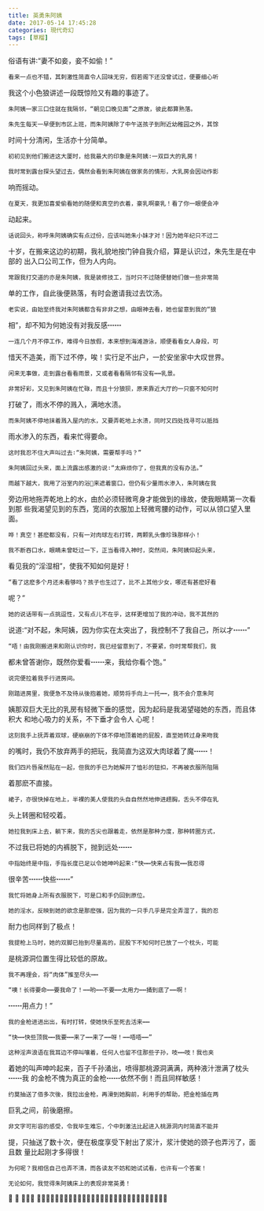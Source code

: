 ```yaml
---
title: 英勇朱阿姨
date: 2017-05-14 17:45:28
categories: 現代奇幻
tags: [草榴]
---
```

俗语有讲∶“妻不如妾，妾不如偷！”

    看来一点也不错，其刺激性简直令人回味无穷，假若阁下还没曾试过，便要细心听
我这个小色狼讲述一段既惊险又有趣的事迹了。

    朱阿姨一家三口住就在我隔邻，“朝见口晚见面”之原故，彼此都算熟落。

    朱先生每天一早便到市区上班，而朱阿姨除了中午送孩子到附近幼稚园之外，其馀
时间十分清闲，生活亦十分简单。

    初初见到他们搬进这大厦时，给我最大的印象是朱阿姨∶一双巨大的乳房！

    我时常到露台探头望过去，偶然会看到朱阿姨在做家务的情形，大乳房会因动作影
响而摇动。

    在夏天，我更加喜爱偷看她的随便和真空的衣着，豪乳啊豪乳！看了你一眼便会冲
动起来。

    话说回头，称呼朱阿姨确实有点过份，应该叫她朱小妹才对！因为她年纪只不过二
十岁，在搬来这边的初期，我礼貌地按门钟自我介绍，算是认识过，朱先生是在中部的
出入口公司工作，但为人内向。

    常跟我打交道的亦是朱阿姨，我是装修技工，当时只不过随便替她们做一些非常简
单的工作，自此後便熟落，有时会邀请我过去饮汤。

    老实说，由始至终我对朱阿姨都含有非非之想，由眼神去看，她也留意到我的“狼
相”，却不知为何她没有对我反感┅┅

    一连几个月不停工作，难得今日放假，本来想到海滩游泳，顺便看看女人身段，可
惜天不造美，雨下过不停，唉！实行足不出户，一於安坐家中大叹世界。

    闲来无事做，走到露台看看雨景，又或者看看隔邻有没有┅┅乳景。

    非常好彩，又见到朱阿姨在忙碌，而且十分狼狈，原来靠近大厅的一只窗不知何时
打破了，雨水不停的溅入，满地水渍。

    而朱阿姨不停地抹着溅入屋内的水，又要弄乾地上水渍，同时又四处找寻可以抵挡
雨水渗入的东西，看来忙得要命。

    这时我忍不住大声叫过去∶“朱阿姨，需要帮手吗？”

    朱阿姨回过头来，面上流露出感激的说∶“太麻烦你了，但我真的没有办法。”

    雨越下越大，我用了浴室内的浴来遮着窗口，但仍有少量雨水渗入，朱阿姨在我
旁边用地拖弄乾地上的水，由於必须轻微弯身才能做到的缘故，使我眼睛第一次看到那
些我渴望见到的东西，宽阔的衣服加上轻微弯腰的动作，可以从领口望入里面。

    哗！真空！甚麽都没有，只有一对肉球左右打转，两颗乳头像珍珠那样小！

    我不断吞口水，眼睛未曾眨过一下，正当看得入神时，突然间，朱阿姨仰起头来，
看见我的“淫湿相”，使我不知如何是好！

    “看了这麽多个月还未看够吗？孩子也生过了，比不上其他少女，哪还有甚麽好看
呢？”

    她的说话带有一点挑逗性，又有点儿不在乎，这样更增加了我的冲动，我不其然的
说道∶“对不起，朱阿姨，因为你实在太突出了，我控制不了我自己，所以才┅┅”

    “唔！由我刚搬进来和刚认识你时，我已经留意到了，不要紧，你时常帮我们，我
都未曾答谢你，既然你爱看┅┅来，我给你看个饱。”

    说完便拉着我手行进房间。

    刚踏进房里，我便急不及待从後抱着她，顺势将手向上一托┅┅，我不会介意朱阿
姨那双巨大无比的乳房有轻微下垂的感觉，因为起码是我渴望碰她的东西，而且体积大
和地心吸力的关系，不下垂才会令人  心呢！

    这刻我手上抚弄着双球，硬崩崩的下体不停地顶着她的屁股，直至她转过身来吻我
的嘴时，我仍不放弃两手的把玩，我简直为这双大肉球着了魔┅┅！

    我们四片唇虽然贴在一起，但我的手已为她解开了恤衫的钮扣，不再被衣服所阻隔
着那麽不直接。

    裙子，亦很快掉在地上，半裸的美人使我的头自自然然地伸进趐胸，舌头不停在乳
头上转圈和轻咬着。

    她拉我到床上去，躺下来，我的舌尖也跟着走，依然是那种力度，那种转圈方式，
不过我已将她的内裤脱下，抛到远处┅┅

    中指始终是中指，手指长度已足以令她呻吟起来∶“快┅┅快来占有我┅┅我忍得
很辛苦┅┅快些┅┅”

    我忙将她身上所有衣服脱下，可是口和手仍回到原位。

    她的淫水，反映到她的欲念是那麽强，因为我的一只手几乎是完全弄湿了，我的忍
耐力也同样到了极点！

    我提枪上马时，她的双脚已抬到尽量高的，屁股下不知何时已放了一个枕头，可能
是桃源洞位置生得比较低的原故。

    我不再理会，将“肉体”推至尽头┅┅

    “噢！长得要命┅┅要我命了！┅┅哟┅┅不要┅┅太用力┅┅捅到底了┅┅啊！
┅┅用点力！”

    我的金枪进进出出，有时打转，使她快乐至死去活来┅┅

    “快┅┅快些顶我┅┅我要┅┅来了┅┅来了┅┅呀！┅┅唔唔┅┅”

    这种淫声浪语在我耳边不停叫嚷着，任何人也留不住那些子孙，吱┅┅吱！我也夹
着她的叫声呻吟起来，百子千孙涌出，喷得那桃源洞满满，两种液汁泄满了枕头┅┅我
的金枪不愧为真正的金枪┅┅依然不倒！而且同样敏感！

    约莫抽送了佰多次後，我拉出金枪，再滑到她胸前，利用手的帮助，把金枪插在两
巨乳之间，前後磨擦。

    非文字可形容的感受，令我毕生难忘，个中刺激法比起进入桃源洞内时简直不能并
提，只抽送了数十次，便在极度享受下射出了浆汁，浆汁使她的颈子也弄污了，面且数
量比起刚才多得很！

    为何呢？我相信自己也弄不清，而各读友不妨和她试试看，也许有一个答案！

    无论如何，我觉得朱阿姨床上的表现非常英勇！



